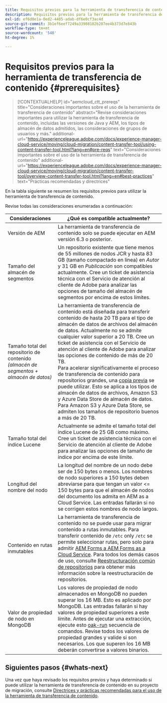 ```yaml
---
title: Requisitos previos para la herramienta de transferencia de contenido
description: Requisitos previos para la herramienta de transferencia de contenido
exl-id: ef6d0e1a-0ed2-4485-adab-df6e0cf3ac4d
source-git-commit: 3b1ef6eef7249a33908102b287ee4b373d7e843b
workflow-type: tm+mt
source-wordcount: '548'
ht-degree: 1%

---
```


# Requisitos previos para la herramienta de transferencia de contenido {#prerequisites}

>[!CONTEXTUALHELP]
>id="aemcloud_ctt_prereqs"
>title="Consideraciones importantes sobre el uso de la herramienta de transferencia de contenido"
>abstract="Revise consideraciones importantes para utilizar la herramienta de transferencia de contenido, incluidas las versiones de Java y AEM, los tipos de almacén de datos admitidos, las consideraciones de grupos de usuarios y más."
>additional-url="https://experienceleague.adobe.com/docs/experience-manager-cloud-service/moving/cloud-migration/content-transfer-tool/using-content-transfer-tool.html?lang=en#pre-reqs" text="Consideraciones importantes sobre el uso de la herramienta de transferencia de contenido"
>additional-url="https://experienceleague.adobe.com/docs/experience-manager-cloud-service/moving/cloud-migration/content-transfer-tool/overview-content-transfer-tool.html?lang=en#best-practices" text="Prácticas recomendadas y directrices"

En la tabla siguiente se resumen los requisitos previos para utilizar la herramienta de transferencia de contenido.

Revise todas las consideraciones enumeradas a continuación:

| Consideraciones | ¿Qué es compatible actualmente? |
|--- |--- |
| Versión de AEM | La herramienta de transferencia de contenido solo se puede ejecutar en AEM versión 6.3 o posterior. |
| Tamaño del almacén de segmentos | Un repositorio existente que tiene menos de 55 millones de nodos JCR y hasta 83 GB (tamaño compactado en línea) en *Autor* y 31 GB en *Publicación* son compatibles actualmente. Cree un ticket de asistencia técnica con el Servicio de atención al cliente de Adobe para analizar las opciones de tamaño del almacén de segmentos por encima de estos límites. |
| Tamaño total del repositorio de contenido <br>*(almacén de segmentos + almacén de datos)* | La herramienta de transferencia de contenido está diseñada para transferir contenido de hasta 20 TB para el tipo de almacén de datos de archivos del almacén de datos. Actualmente no se admite cualquier valor superior a 20 TB. Cree un ticket de asistencia con el Servicio de atención al cliente de Adobe para analizar las opciones de contenido de más de 20 TB. <br>Para acelerar significativamente el proceso de transferencia de contenido para repositorios grandes, una [copia previa](https://experienceleague.adobe.com/docs/experience-manager-cloud-service/moving/cloud-migration/content-transfer-tool/handling-large-content-repositories.html?lang=en#setting-up-pre-copy-step) se puede utilizar. Esto se aplica a los tipos de almacén de datos de archivos, Amazon S3 y Azure Data Store de almacén de datos. Para Amazon S3 y Azure Data Store, se admiten los tamaños de repositorio buenos a más de 20 TB. |
| Tamaño total del índice Lucene | Actualmente se admite el tamaño total del índice Lucene de 25 GB como máximo. Cree un ticket de asistencia técnica con el Servicio de atención al cliente de Adobe para analizar las opciones de tamaño de índice por encima de este límite. |
| Longitud del nombre del nodo | La longitud del nombre de un nodo debe ser de 150 bytes o menos. Los nombres de nodo superiores a 150 bytes deben abreviarse para que tengan un valor &lt;= 150 bytes para que el almacén de nodos del documento los admita en AEM as a Cloud Service. Las entradas fallarán si no se corrigen estos nombres de nodo largos. |
| Contenido en rutas inmutables | La herramienta de transferencia de contenido no se puede usar para migrar contenido a rutas inmutables. Para transferir contenido de `/etc` only `/etc` se permite seleccionar rutas, pero solo para admitir [AEM Forms a AEM Forms as a Cloud Service](https://experienceleague.adobe.com/docs/experience-manager-forms-cloud-service/forms/migrate-to-forms-as-a-cloud-service.html?lang=en#paths-of-various-aem-forms-specific-assets). Para todos los demás casos de uso, consulte [Reestructuración común de repositorios](https://experienceleague.adobe.com/docs/experience-manager-64/deploying/restructuring/all-repository-restructuring-in-aem-6-4.html?lang=en#restructuring) para obtener más información sobre la reestructuración de repositorios. |
| Valor de propiedad de nodo en MongoDB | Los valores de propiedad de nodo almacenados en MongoDB no pueden superar los 16 MB. Esto es aplicado por MongoDB. Las entradas fallarán si hay valores de propiedad superiores a este límite. Antes de ejecutar una extracción, ejecute esto [oak-run](https://repo1.maven.org/maven2/org/apache/jackrabbit/oak-run/1.38.0/oak-run-1.38.0.jar) secuencia de comandos. Revise todos los valores de propiedad grandes y valide si son necesarios. Los que superen los 16 MB deberán convertirse a valores binarios. |

## Siguientes pasos {#whats-next}

Una vez que haya revisado los requisitos previos y haya determinado si puede utilizar la herramienta de transferencia de contenido en su proyecto de migración, consulte [Directrices y prácticas recomendadas para el uso de la herramienta de transferencia de contenido](https://experienceleague.adobe.com/docs/experience-manager-cloud-service/moving/cloud-migration/content-transfer-tool/guidelines-best-practices-content-transfer-tool.html?lang=en).
